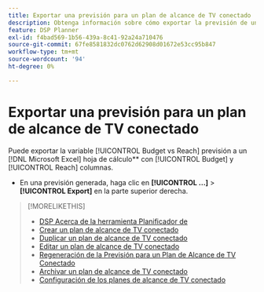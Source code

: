 ```yaml
---
title: Exportar una previsión para un plan de alcance de TV conectado
description: Obtenga información sobre cómo exportar la previsión de un plan de alcance de TV conectado.
feature: DSP Planner
exl-id: f4bad569-1b56-439a-8c41-92a24a710476
source-git-commit: 67fe8581832dc0762d62908d01672e53cc95b847
workflow-type: tm+mt
source-wordcount: '94'
ht-degree: 0%

---
```


# Exportar una previsión para un plan de alcance de TV conectado

Puede exportar la variable [!UICONTROL Budget vs Reach] previsión a un [!DNL Microsoft Excel] hoja de cálculo** con [!UICONTROL Budget] y [!UICONTROL Reach] columnas.

* En una previsión generada, haga clic en **[!UICONTROL ...]** > **[!UICONTROL Export]** en la parte superior derecha.

>[!MORELIKETHIS]
>
>* [DSP Acerca de la herramienta Planificador de](planner-about.md)
>* [Crear un plan de alcance de TV conectado](planner-create.md)
>* [Duplicar un plan de alcance de TV conectado](planner-duplicate.md)
>* [Editar un plan de alcance de TV conectado](planner-edit.md)
>* [Regeneración de la Previsión para un Plan de Alcance de TV Conectado](planner-forecast.md)
>* [Archivar un plan de alcance de TV conectado](planner-archive.md)
>* [Configuración de los planes de alcance de TV conectado](planner-settings.md)

